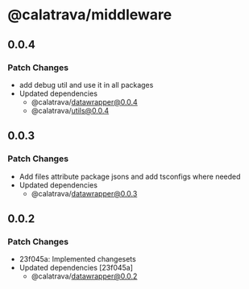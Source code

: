 # @calatrava/middleware

## 0.0.4

### Patch Changes

- add debug util and use it in all packages
- Updated dependencies
  - @calatrava/datawrapper@0.0.4
  - @calatrava/utils@0.0.4

## 0.0.3

### Patch Changes

- Add files attribute package jsons and add tsconfigs where needed
- Updated dependencies
  - @calatrava/datawrapper@0.0.3

## 0.0.2

### Patch Changes

- 23f045a: Implemented changesets
- Updated dependencies [23f045a]
  - @calatrava/datawrapper@0.0.2
